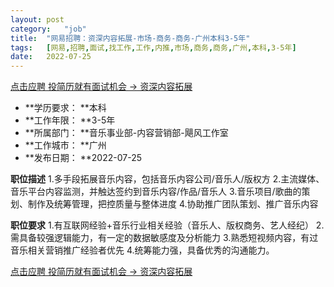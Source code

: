 ```yaml
---
layout:	post
category:	"job"
title:	"网易招聘：资深内容拓展-市场-商务-商务-广州本科3-5年"
tags:	[网易,招聘,面试,找工作,工作,内推,市场,商务,商务,广州,本科,3-5年]
date:	2022-07-25
---
```


[点击应聘 投简历就有面试机会 -> 资深内容拓展](http://mobile.bole.netease.com/bole/boleDetail?id=41039&employeeId=346f03c3cda5f04c&key=all)



- **学历要求： **本科
- **工作年限： **3-5年
- **所属部门： **音乐事业部-内容营销部-飓风工作室
- **工作城市： **广州
- **发布日期： **2022-07-25



**职位描述**
1.多手段拓展音乐内容，包括音乐内容公司/音乐人/版权方
2.主流媒体、音乐平台内容监测，并触达签约到音乐内容/作品/音乐人
3.音乐项目/歌曲的策划、制作及统筹管理，把控质量与整体进度
4.协助推广团队策划、推广音乐内容



**职位要求**
1.有互联网经验+音乐行业相关经验（音乐人、版权商务、艺人经纪）
2.需具备较强逻辑能力，有一定的数据敏感度及分析能力
3.熟悉短视频内容，有过音乐相关营销推广经验者优先
4.统筹能力强，具备优秀的沟通能力。



[点击应聘 投简历就有面试机会 -> 资深内容拓展](http://mobile.bole.netease.com/bole/boleDetail?id=41039&employeeId=346f03c3cda5f04c&key=all)